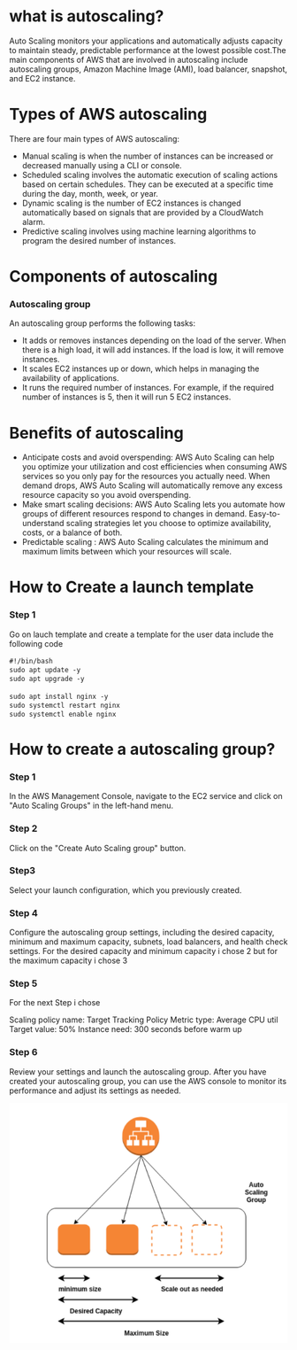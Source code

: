 # what is autoscaling?
Auto Scaling monitors your applications and automatically adjusts capacity to maintain steady, predictable performance at the lowest possible cost.The main components of AWS that are involved in autoscaling include autoscaling groups, Amazon Machine Image (AMI), load balancer, snapshot, and EC2 instance.

# Types of AWS autoscaling
There are four main types of AWS autoscaling:
- Manual scaling is when the number of instances can be increased or decreased manually using a CLI or console. 
- Scheduled scaling involves the automatic execution of scaling actions based on certain schedules. They can be executed at a specific time during the day, month, week, or year. 
- Dynamic scaling is the number of EC2 instances is changed automatically based on signals that are provided by a CloudWatch alarm. 
- Predictive scaling involves using machine learning algorithms to program the desired number of instances.

# Components of autoscaling

### Autoscaling group
An autoscaling group performs the following tasks:
- It adds or removes instances depending on the load of the server. When there is a high load, it will add instances. If the load is low, it will remove instances.
- It scales EC2 instances up or down, which helps in managing the availability of applications.
- It runs the required number of instances. For example, if the required number of instances is 5, then it will run 5 EC2 instances.

# Benefits of autoscaling
- Anticipate costs and avoid overspending: AWS Auto Scaling can help you optimize your utilization and cost efficiencies when consuming AWS services so you only pay for the resources you actually need. When demand drops, AWS Auto Scaling will automatically remove any excess resource capacity so you avoid overspending.
- Make smart scaling decisions: AWS Auto Scaling lets you automate how groups of different resources respond to changes in demand. Easy-to-understand scaling strategies let you choose to optimize availability, costs, or a balance of both.
- Predictable scaling : AWS Auto Scaling calculates the minimum and maximum limits between which your resources will scale. 

# How to Create a launch template

### Step 1 
Go on lauch template and create a template for the user data include the following code
```
#!/bin/bash
sudo apt update -y 
sudo apt upgrade -y

sudo apt install nginx -y 
sudo systemctl restart nginx
sudo systemctl enable nginx
```

# How to create a autoscaling group?

### Step 1
In the AWS Management Console, navigate to the EC2 service and click on "Auto Scaling Groups" in the left-hand menu.

### Step 2
Click on the "Create Auto Scaling group" button.

### Step3
Select your launch configuration, which you previously created.

### Step 4
Configure the autoscaling group settings, including the desired capacity, minimum and maximum capacity, subnets, load balancers, and health check settings.
For the desired capacity and minimum capacity i chose 2 but for the maximum capacity i chose 3

### Step 5
For the next Step i chose 

Scaling policy name: Target Tracking Policy
Metric type: Average CPU util
Target value: 50%
Instance need: 300 seconds before warm up

### Step 6
Review your settings and launch the autoscaling group.
After you have created your autoscaling group, you can use the AWS console to monitor its performance and adjust its settings as needed.

![](/pictures/Autoscaling.png)